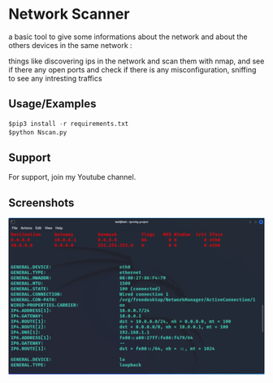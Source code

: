 
# Network Scanner
a basic tool to give some informations about the network and about the others devices in the same network :

things like discovering ips in the network and scan them with nmap, and see if there any open ports and check if there is any misconfiguration, sniffing to see any intresting traffics









## Usage/Examples

```python
$pip3 install -r requirements.txt 
$python Nscan.py
```




## Support

For support, join my Youtube channel.


## Screenshots

![App Screenshot](https://raw.githubusercontent.com/Dreccanus/Network-Scanner/main/images/Screenshot-1.png)





